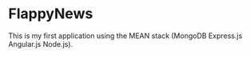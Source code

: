# FlappyNews
This is my first application using the MEAN stack (MongoDB Express.js Angular.js Node.js).
